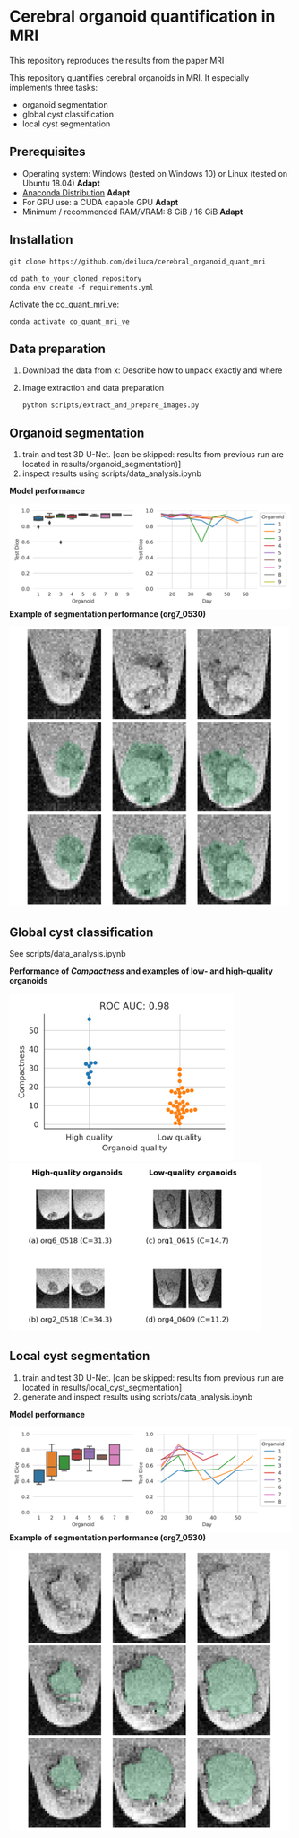 # Cerebral organoid quantification in MRI

This repository reproduces the results from the paper MRI

This repository quantifies cerebral organoids in MRI. It especially implements three tasks:
- organoid segmentation
- global cyst classification
- local cyst segmentation

## Prerequisites

* Operating system: Windows (tested on Windows 10) or Linux (tested on Ubuntu 18.04) **Adapt**
* [Anaconda Distribution](https://www.anaconda.com/distribution/#download-section) **Adapt**
* For GPU use: a CUDA capable GPU **Adapt**
* Minimum / recommended RAM/VRAM: 8 GiB / 16 GiB **Adapt**

## Installation
```
git clone https://github.com/deiluca/cerebral_organoid_quant_mri
```

```
cd path_to_your_cloned_repository
conda env create -f requirements.yml
```

Activate the co_quant_mri_ve:

```
conda activate co_quant_mri_ve
```

## Data preparation

1. Download the data from x: Describe how to unpack exactly and where

2. Image extraction and data preparation
    ```
    python scripts/extract_and_prepare_images.py
    ```

## Organoid segmentation

1. train and test 3D U-Net. [can be skipped: results from previous run are located in results/organoid_segmentation)]
2. inspect results using scripts/data_analysis.ipynb

**Model performance**

<img src="results/organoid_segmentation/plots/organoid_seg_performance.png"
     alt="Markdown Monster icon"
     style="float: left; margin-right: 10px;" />

**Example of segmentation performance (org7_0530)**

<img src='results/organoid_segmentation/plots/organoid_seg_overlay_org5_0530.png'
     alt="Markdown Monster icon"
     style="float: center; margin-right: 10px; width:500px" />

## Global cyst classification
See scripts/data_analysis.ipynb

**Performance of *Compactness* and examples of low- and high-quality organoids**

<img src='results/global_cyst_classification/compactness_separates_lq_hq_organoids.png'
     alt="Markdown Monster icon"
     style="float: center; margin-right: 10px; height:300px" />
<img src='results/global_cyst_classification/examples_lq_hq_organoids.png'
     alt="Markdown Monster icon"
     style="float: center; margin-right: 10px; height:300px" />



## Local cyst segmentation
1. train and test 3D U-Net. [can be skipped: results from previous run are located in results/local_cyst_segmentation]
2. generate and inspect results using scripts/data_analysis.ipynb

**Model performance**

<img src='results/local_cyst_segmentation/plots/local_cyst_seg_performance.png'
     alt="Markdown Monster icon"
     style="float: left; margin-right: 10px;width=300px" />

**Example of segmentation performance (org7_0530)**

<img src='results/local_cyst_segmentation/plots/cyst_seg_overlay_org7_0530.png'
     alt="Markdown Monster icon"
     style="float: center; margin-right: 10px; width:500px" />
     